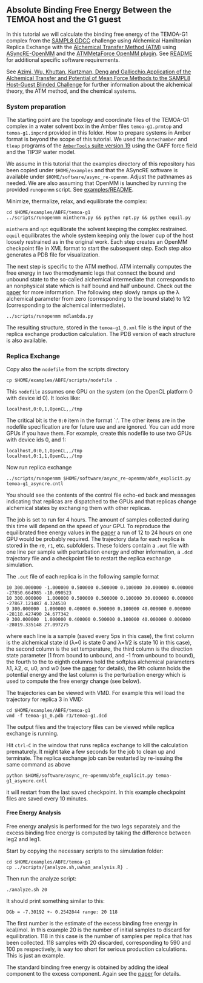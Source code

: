 Absolute Binding Free Energy Between the TEMOA host and the G1 guest
--------------------------------------------------------------------

In this tutorial we will calculate the binding free energy of the TEMOA-G1 complex from the [SAMPL8 GDCC](https://github.com/samplchallenges/SAMPL8/tree/master/host_guest/GDCC) challenge using Alchemical Hamiltonian Replica Exchange with the [Alchemical Transfer Method (ATM)](https://pubs.acs.org/doi/10.1021/acs.jctc.1c00266) using [ASyncRE-OpenMM](https://github.com/Gallicchio-Lab/async_re-openmm) and the [ATMMetaForce OpenMM plugin](https://github.com/Gallicchio-Lab/openmm-atmmetaforce-plugin). See [README](https://github.com/Gallicchio-Lab/async_re-openmm/blob/master/examples/ABFE/temoa-g1/README.md) for additional specific software requirements.

See [Azimi, Wu, Khuttan, Kurtzman, Deng and Gallicchio.Application of the Alchemical Transfer and Potential of Mean Force Methods to the SAMPL8 Host-Guest Blinded Challenge](https://arxiv.org/abs/2107.05155) for further information about the alchemical theory, the ATM method, and the chemical systems. 

### System preparation

The starting point are the topology and coordinate files of the TEMOA-G1 complex in a water solvent box in the Amber files `temoa-g1.prmtop` and `temoa-g1.inpcrd` provided in this folder. How to prepare systems in Amber format is beyond the scope of this tutorial. We used the `Antechamber` and `tleap` programs of the [`AmberTools` suite version 19](https://ambermd.org/) using the GAFF force field and the TIP3P water model.

We assume in this tutorial that the examples directory of this repository has been copied under `$HOME/examples` and that the ASyncRE software is available under `$HOME/software/async_re-openmm`. Adjust the pathnames as needed. We are also assuming that OpenMM is launched by running the provided `runopenmm` script. See [examples/README](../../README.md).

Minimize, thermalize, relax, and equilibrate the complex:
```
cd $HOME/examples/ABFE/temoa-g1
../scripts/runopenmm mintherm.py && python npt.py && python equil.py
```
`mintherm` and `npt` equilibrate the solvent keeping the complex restrained. `equil` equilibrates the whole system keeping only the lower cup of the host loosely restrained as in the original work. Each step creates an OpenMM checkpoint file in XML format to start the subsequent step. Each step also generates a PDB file for visualization.

The next step is specific to the ATM method. ATM internally computes the free energy in two thermodynamic legs that connect the bound and unbound state to the so-called alchemical intermediate that corresponds to an nonphysical state which is half bound and half unbound. Check out the [paper](https://pubs.acs.org/doi/10.1021/acs.jctc.1c00266) for more information. The following step slowly ramps up the λ alchemical parameter from zero (corresponding to the bound state) to 1/2 (corresponding to the alchemical intermediate). 
```
../scripts/runopenmm mdlambda.py
```
The resulting structure, stored in the `temoa-g1_0.xml` file is the input of the replica exchange production calculation. The PDB version of each structure is also available.

### Replica Exchange

Copy also the `nodefile` from the scripts directory
```
cp $HOME/examples/ABFE/scripts/nodefile .
```
This `nodefile` assumes one GPU on the system (on the OpenCL platform 0 with device id 0). It looks like:
```
localhost,0:0,1,OpenCL,,/tmp
```
The critical bit is the `0:0` item in the format `<OpenCL platform id>:<device id>'. The other items are in the nodefile specification are for future use and are ignored. You can add more GPUs if you have them. For example, create this nodefile to use two GPUs with device ids 0, and 1:
```
localhost,0:0,1,OpenCL,,/tmp
localhost,0:1,1,OpenCL,,/tmp
```

Now run replica exchange
```
../scripts/runopenmm $HOME/software/async_re-openmm/abfe_explicit.py temoa-g1_asyncre.cntl
```

You should see the contents of the control file echo-ed back and messages indicating that replicas are dispatched to the GPUs and that replicas change alchemical states by exchanging them with other replicas. 

The job is set to run for 4 hours. The amount of samples collected during this time will depend on the speed of your GPU. To reproduce the equilibrated free energy values in the [paper](https://pubs.acs.org/doi/10.1021/acs.jctc.1c00266) a run of 12 to 24 hours on one GPU would be probably required. The trajectory data for each replica is stored in the `r0`, `r1`, etc. subfolders. These folders contain a `.out` file with one line per sample with perturbation energy and other information, a `.dcd` trajectory file and a checkpoint file to restart the replica exchange simulation. 

The `.out` file of each replica is in the following sample format
```
10 300.000000 -1.000000 0.500000 0.500000 0.100000 30.000000 0.000000 -27850.664985 -10.090523
10 300.000000  1.000000 0.500000 0.500000 0.100000 30.000000 0.000000 -27867.121487 4.324510
9 300.000000  1.000000 0.400000 0.500000 0.100000 40.000000 0.000000 -28118.427490 24.677342
9 300.000000  1.000000 0.400000 0.500000 0.100000 40.000000 0.000000 -28019.335148 27.097275
```
where each line is a sample (saved every 5ps in this case), the first column is the alchemical state id (λ=0 is state 0 and λ=1/2 is state 10 in this case), the second column is the set temperature, the third column is the direction state parameter (1 from bound to unbound, and -1 from unbound to bound), the fourth to the to eighth columns hold the softplus alchemical parameters λ1, λ2, α, u0, and w0 (see the [paper](https://pubs.acs.org/doi/10.1021/acs.jctc.1c00266) for details), the 9th column holds the potential energy and the last column is the perturbation energy which is used to compute the free energy change (see below).

The trajectories can be viewed with VMD. For example this will load the trajectory for replica 3 in VMD:
```
cd $HOME/examples/ABFE/temoa-g1
vmd -f temoa-g1_0.pdb r3/temoa-g1.dcd
```
The output files and the trajectory files can be viewed while replica exchange is running.

Hit `ctrl-C` in the window that runs replica exchange to kill the calculation prematurely. It might take a few seconds for the job to clean up and terminate. The replica exchange job can be restarted by re-issuing the same command as above
```
python $HOME/software/async_re-openmm/abfe_explicit.py temoa-g1_asyncre.cntl
```
it will restart from the last saved checkpoint. In this example checkpoint files are saved every 10 minutes.

#### Free Energy Analysis

Free energy analysis is performed for the two legs separately and the excess binding free energy is computed by taking the difference between leg2 and leg1. 

Start by copying the necessary scripts to the simulation folder:
```
cd $HOME/examples/ABFE/temoa-g1
cp ../scripts/{analyze.sh,uwham_analysis.R} .
```

Then run the analyze script:
```
./analyze.sh 20
```
It should print something similar to this:
```
DGb = -7.30192 +- 0.2542844 range: 20 118
```
The first number is the estimate of the excess binding free energy in kcal/mol. In this example 20 is the number of initial samples to discard for equilibration. 118 in this case is the number of samples per replica that has been collected. 118 samples with 20 discarded, corresponding to 590 and 100 ps respectively, is way too short for serious production calculations. This is just an example.

The standard binding free energy is obtained by adding the ideal component to the excess component. Again see the [paper](https://pubs.acs.org/doi/10.1021/acs.jctc.1c00266) for details.
